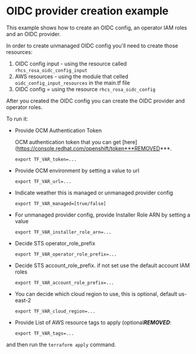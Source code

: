 # OIDC provider creation example

This example shows how to create an OIDC config, an operator IAM roles and an OIDC provider.

In order to create unmanaged OIDC config you'll need to create those resources: 
1. OIDC config input - using the resource called `rhcs_rosa_oidc_config_input`
2. AWS resources - using the module that celled `oidc_config_input_resources` in the main.tf file
3. OIDC config = using the resource `rhcs_rosa_oidc_config`

After you created the OIDC config you can create the OIDC provider and operator roles.

To run it:

* Provide OCM Authentication Token

  OCM authentication token that you can get [here](https://console.redhat.com/openshift/token***REMOVED***.

    ```
    export TF_VAR_token=...
    ```

* Provide OCM environment by setting a value to url

    ```
    export TF_VAR_url=...
    ```
* Indicate weather this is managed or unmanaged provider config

    ```
    export TF_VAR_managed=[true/false]
    ```
* For unmanaged provider config, provide Installer Role ARN by setting a value 

    ```
    export TF_VAR_installer_role_arn=...
    ```

* Decide STS operator_role_prefix

    ```
    export TF_VAR_operator_role_prefix=...
    ```

* Decide STS account_role_prefix. if not set use the default account IAM roles

    ```
    export TF_VAR_account_role_prefix=...
    ```
* You can decide which cloud region to use, this is optional, default us-east-2
    ```
    export TF_VAR_cloud_region=...
    ```

* Provide List of AWS resource tags to apply (optional***REMOVED***:
    ```
    export TF_VAR_tags=...
    ```

and then run the `terraform apply` command.
